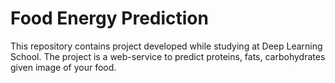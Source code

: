 # Food Energy Prediction

This repository contains project developed while studying at Deep Learning School. The project is a web-service to predict proteins, fats, carbohydrates given image of your food. 
